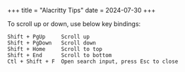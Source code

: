 +++
title = "Alacritty Tips"
date = 2024-07-30
+++

To scroll up or down, use below key bindings:

```
Shift + PgUp     Scroll up
Shift + PgDown   Scroll down
Shift + Home     Scroll to top
Shift + End      Scroll to bottom
Ctl + Shift + F  Open search input, press Esc to close
```
